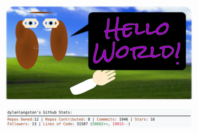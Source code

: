 <!-- 
Version 2.0.26
Built Tue May 28 2024 14:23:56 GMT+0000 (Coordinated Universal Time)
-->

<h1 align="center">
  <a href="./src/ReadMe.md" title="Click to View Source">
    <picture width="100%" alt="Dylan">
      <source media="(prefers-color-scheme: dark)" srcset="dylan-dark.svg?version=2.0.26">
      <img src="dylan-light.svg?version=2.0.26" alt="Dylan">
    </picture>
  </a>
</h1>

<div align="center">
  <picture width="100%" alt="Profile Info and Stats">
    <source media="(prefers-color-scheme: dark)" srcset="stats-dark.svg?version=2.0.26">
    <img src="stats-light.svg?version=2.0.26" alt="Profile Info and Stats">
  </picture>
</div>
